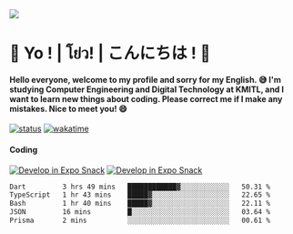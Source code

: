 <a href="#">
  <img src="https://user-images.githubusercontent.com/53619535/207896410-fee92aa4-65f2-4b27-91d3-86f8424178d3.gif" />
</a>

# 👋 Yo ! | โย่ว! | こんにちは ! 👋

<h4>Hello everyone, welcome to my profile and sorry for my English. 😅
I'm studying Computer Engineering and Digital Technology at KMITL, and I want to learn new things about coding. Please correct me if I make any mistakes. Nice to meet you! 😄</h4>

[![status](https://img.shields.io/badge/Freelance_status-Not_Avaliable-red)](https://whyzotee.vercel.app)
[![wakatime](https://wakatime.com/badge/user/3ff4daa0-dc37-4cca-9446-11cce239b396.svg)](https://wakatime.com/@3ff4daa0-dc37-4cca-9446-11cce239b396)

#### Coding
[![Develop in Expo Snack](https://img.shields.io/badge/Flutter-119EFF.svg?style=for-the-badge&logo=flutter&labelColor=FFF&logoColor=119EFF)](https://flutter.dev/)
[![Develop in Expo Snack](https://img.shields.io/badge/Expo-000.svg?style=for-the-badge&logo=EXPO&labelColor=FFF&logoColor=000)](https://expo.dev/)

<!--START_SECTION:waka-->

```txt
Dart         3 hrs 49 mins   ████████████▓░░░░░░░░░░░░   50.31 %
TypeScript   1 hr 43 mins    █████▓░░░░░░░░░░░░░░░░░░░   22.65 %
Bash         1 hr 40 mins    █████▓░░░░░░░░░░░░░░░░░░░   22.11 %
JSON         16 mins         █░░░░░░░░░░░░░░░░░░░░░░░░   03.64 %
Prisma       2 mins          ░░░░░░░░░░░░░░░░░░░░░░░░░   00.61 %
```

<!--END_SECTION:waka-->
